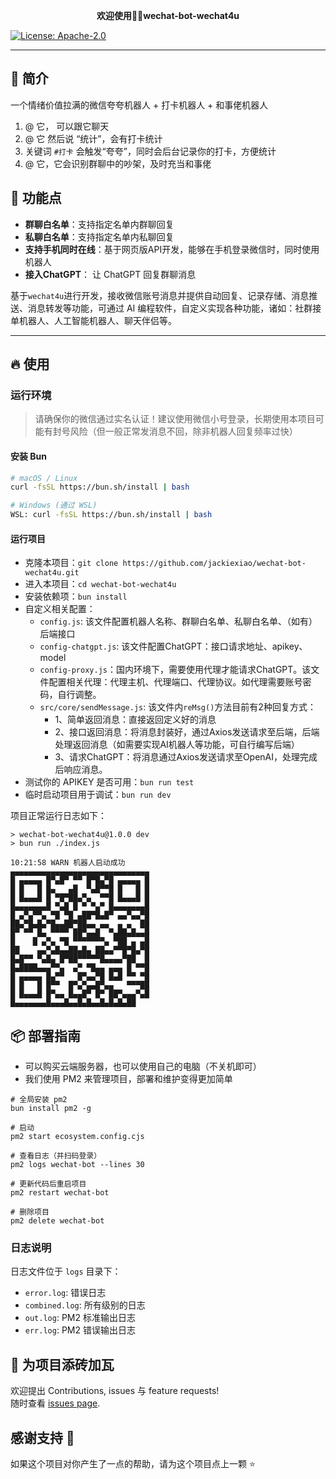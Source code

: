 <p align="center">
	<strong>欢迎使用👏🏻wechat-bot-wechat4u</strong>
</p>
<a href="#" target="_blank">
    <img alt="License: Apache-2.0" src="https://img.shields.io/badge/License-Apache2.0-red.svg" />
</a>

----------

## 🌆 简介

一个情绪价值拉满的微信夸夸机器人 + 打卡机器人 + 和事佬机器人

1. @ 它， 可以跟它聊天
2. @ 它 然后说 “统计”，会有打卡统计
3.  关键词 `#打卡` 会触发“夸夸”，同时会后台记录你的打卡，方便统计
4. @ 它，它会识别群聊中的吵架，及时充当和事佬

## 🚀 功能点

- **群聊白名单**：支持指定名单内群聊回复
- **私聊白名单**：支持指定名单内私聊回复
- **支持手机同时在线**：基于网页版API开发，能够在手机登录微信时，同时使用机器人
- **接入ChatGPT**： 让 ChatGPT 回复群聊消息

基于`wechat4u`进行开发，接收微信账号消息并提供自动回复、记录存储、消息推送、消息转发等功能，可通过 AI 编程软件，自定义实现各种功能，诸如：社群接单机器人、人工智能机器人、聊天伴侣等。

----------

## 🔥 使用

###  运行环境
> 请确保你的微信通过实名认证！建议使用微信小号登录，长期使用本项目可能有封号风险（但一般正常发消息不回，除非机器人回复频率过快）

#### 安装 Bun
```bash
# macOS / Linux
curl -fsSL https://bun.sh/install | bash

# Windows (通过 WSL)
WSL: curl -fsSL https://bun.sh/install | bash
```

#### 运行项目

- 克隆本项目：`git clone https://github.com/jackiexiao/wechat-bot-wechat4u.git`
- 进入本项目：`cd wechat-bot-wechat4u`
- 安装依赖项：`bun install`
- 自定义相关配置：
  - `config.js`: 该文件配置机器人名称、群聊白名单、私聊白名单、（如有）后端接口
  - `config-chatgpt.js`: 该文件配置ChatGPT：接口请求地址、apikey、model
  - `config-proxy.js`：国内环境下，需要使用代理才能请求ChatGPT。该文件配置相关代理：代理主机、代理端口、代理协议。如代理需要账号密码，自行调整。
  - `src/core/sendMessage.js`: 该文件内`reMsg()`方法目前有2种回复方式：
    - 1、简单返回消息：直接返回定义好的消息
    - 2、接口返回消息：将消息封装好，通过Axios发送请求至后端，后端处理返回消息（如需要实现AI机器人等功能，可自行编写后端）
    - 3、请求ChatGPT：将消息通过Axios发送请求至OpenAI，处理完成后响应消息。
- 测试你的 APIKEY 是否可用：`bun run test`
- 临时启动项目用于调试：`bun run dev`

项目正常运行日志如下：
```log
> wechat-bot-wechat4u@1.0.0 dev
> bun run ./index.js

10:21:58 WARN 机器人启动成功 
▄▄▄▄▄▄▄▄▄▄▄▄▄▄▄▄▄▄▄▄▄▄▄▄▄▄▄▄▄▄▄
█ ▄▄▄▄▄ █▀▄█▀ ▀▀ █▀█▄▀█ ▄▄▄▄▄ █
█ █   █ █▄   ▄█  ▀▄█▀▀█ █   █ █
█ █▄▄▄█ █ ▀█▀██▄▀▄  ▀▀█ █▄▄▄█ █
█▄▄▄▄▄▄▄█ ▀▄█ █ ▀ ▀▄▀ █▄▄▄▄▄▄▄█
█ ▄▀▄▀▀▄ ▀█ ▀█ ▄██▀█▄█▀ ▄▄▀▄▄▀█
██▄▀█▄█▄▀█▄▄██▀██▄▄ ▄▄  ▄ ▄  ██
█▀ ▀▀ █▄ ▀▀▀▀ ██▀▄▄█  ▀▄██▄█▄▄█
█    █ ▄▀▄ ▀█ ▀▀▀▀▀▀▀▄ ▀██ ▄ ▄█
██    ▄▄▀▄█▄▄██▄█▄ ██▄▄▀▀█▀█▄▀█
█▄█▀▀ ▀▄█▄ █▀██▀▀▀▀▀█▄▄▄▄▀██  █
█▄████▄▄▄▀▀▄  ▄▀ ▀█▄▄ ▄▄▄ █ ▀▀█
█ ▄▄▄▄▄ █▄▀▀   █▀▄▄▀█ █▄█ ▀▀ ▀█
█ █   █ █▀▀  █▀▄▀▄▄█▀▄▄   ▀▀▀██
█ █▄▄▄█ █▀▄▄ █▄▄█▀ █▀ ██▀▄▄▄▀▄█
█▄▄▄▄▄▄▄█▄▄▄█▄▄█▄█▄▄█▄█▄█▄██
```

## 📦 部署指南
- 可以购买云端服务器，也可以使用自己的电脑（不关机即可）
- 我们使用 PM2 来管理项目，部署和维护变得更加简单

```
# 全局安装 pm2
bun install pm2 -g

# 启动
pm2 start ecosystem.config.cjs

# 查看日志（并扫码登录） 
pm2 logs wechat-bot --lines 30

# 更新代码后重启项目 
pm2 restart wechat-bot

# 删除项目 
pm2 delete wechat-bot
```

### 日志说明

日志文件位于 `logs` 目录下：
- `error.log`: 错误日志
- `combined.log`: 所有级别的日志
- `out.log`: PM2 标准输出日志
- `err.log`: PM2 错误输出日志

## 🤝 为项目添砖加瓦

欢迎提出 Contributions, issues 与 feature requests!<br />
随时查看 [issues page](https://github.com/jackiexiao/wechat-bot-wechat4u/issues).

## 感谢支持 🙏

如果这个项目对你产生了一点的帮助，请为这个项目点上一颗 ⭐️